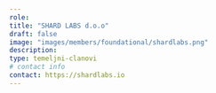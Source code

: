 ```yaml
---
role: 
title: "SHARD LABS d.o.o"
draft: false
image: "images/members/foundational/shardlabs.png"
description: 
type: temeljni-clanovi
# contact info
contact: https://shardlabs.io
---
```

